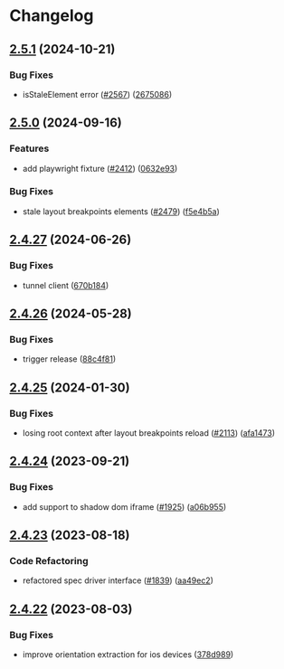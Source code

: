 # Changelog

## [2.5.1](https://github.com/Applitools-Dev/sdk/compare/js/snippets@2.5.0...js/snippets@2.5.1) (2024-10-21)


### Bug Fixes

* isStaleElement error ([#2567](https://github.com/Applitools-Dev/sdk/issues/2567)) ([2675086](https://github.com/Applitools-Dev/sdk/commit/2675086aa28589082249e2958942ee29a5f2ef12))

## [2.5.0](https://github.com/Applitools-Dev/sdk/compare/js/snippets@2.4.27...js/snippets@2.5.0) (2024-09-16)


### Features

* add playwright fixture ([#2412](https://github.com/Applitools-Dev/sdk/issues/2412)) ([0632e93](https://github.com/Applitools-Dev/sdk/commit/0632e93dd7f53029a8c5f4230d22a05abf5fefd4))


### Bug Fixes

* stale layout breakpoints elements ([#2479](https://github.com/Applitools-Dev/sdk/issues/2479)) ([f5e4b5a](https://github.com/Applitools-Dev/sdk/commit/f5e4b5ac8077b8c4b7ba67a38c4e58050a55ce75))

## [2.4.27](https://github.com/Applitools-Dev/sdk/compare/js/snippets@2.4.26...js/snippets@2.4.27) (2024-06-26)


### Bug Fixes

* tunnel client ([670b184](https://github.com/Applitools-Dev/sdk/commit/670b1843ce43347d97e19fa02f8bc630332ff414))

## [2.4.26](https://github.com/Applitools-Dev/sdk/compare/js/snippets@2.4.25...js/snippets@2.4.26) (2024-05-28)


### Bug Fixes

* trigger release ([88c4f81](https://github.com/Applitools-Dev/sdk/commit/88c4f812bd92eae61ee8ebbee5da0d64ad8c8859))

## [2.4.25](https://github.com/applitools/eyes.sdk.javascript1/compare/js/snippets@2.4.24...js/snippets@2.4.25) (2024-01-30)


### Bug Fixes

* losing root context after layout breakpoints reload ([#2113](https://github.com/applitools/eyes.sdk.javascript1/issues/2113)) ([afa1473](https://github.com/applitools/eyes.sdk.javascript1/commit/afa14735e5539ab0f79aa610e6ec1ea8989a5922))

## [2.4.24](https://github.com/applitools/eyes.sdk.javascript1/compare/js/snippets@2.4.23...js/snippets@2.4.24) (2023-09-21)


### Bug Fixes

* add support to shadow dom iframe ([#1925](https://github.com/applitools/eyes.sdk.javascript1/issues/1925)) ([a06b955](https://github.com/applitools/eyes.sdk.javascript1/commit/a06b9555a3b37918fe43a90e92c0a94f765151cc))

## [2.4.23](https://github.com/applitools/eyes.sdk.javascript1/compare/js/snippets@2.4.22...js/snippets@2.4.23) (2023-08-18)


### Code Refactoring

* refactored spec driver interface ([#1839](https://github.com/applitools/eyes.sdk.javascript1/issues/1839)) ([aa49ec2](https://github.com/applitools/eyes.sdk.javascript1/commit/aa49ec2a7d14b8529acc3a8a4c2baecfa113d98a))

## [2.4.22](https://github.com/applitools/eyes.sdk.javascript1/compare/js/snippets-v2.4.21...js/snippets@2.4.22) (2023-08-03)


### Bug Fixes

* improve orientation extraction for ios devices ([378d989](https://github.com/applitools/eyes.sdk.javascript1/commit/378d9894e4fbc7247087ccb8c46266dc4737e2e5))
